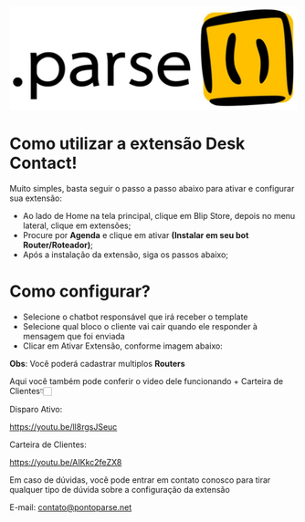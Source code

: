 ![N|Solid](https://raw.githubusercontent.com/Wilkor/img-clonebots/main/logoParseHorizontal.jpeg)


# Como utilizar a extensão Desk Contact!

Muito simples, basta seguir o passo a passo abaixo para ativar e configurar sua extensão:

 - Ao lado de Home na tela principal, clique em Blip Store, depois no menu lateral, clique em extensões;
 - Procure por **Agenda** e clique em ativar **(Instalar em seu bot Router/Roteador)**;
 - Após a instalação da extensão, siga os passos abaixo;
 
 # Como configurar?
 
  - Selecione o chatbot responsável que irá receber o template
  - Selecione qual bloco o cliente vai cair quando ele responder à mensagem que foi enviada
  - Clicar em Ativar Extensão, conforme imagem abaixo:

 **Obs**: Você poderá cadastrar multiplos **Routers**
 

 Aqui você também pode conferir o video dele funcionando + Carteira de Clientes👇🏻
 
 Disparo Ativo:
 
 https://youtu.be/ll8rgsJSeuc
 
 Carteira de Clientes:
 
 https://youtu.be/AIKkc2feZX8


 Em caso de dúvidas, você pode entrar em contato conosco para tirar qualquer tipo de dúvida sobre a configuração da extensão
 
 E-mail: contato@pontoparse.net
